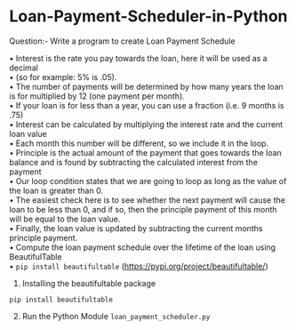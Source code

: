 # Loan-Payment-Scheduler-in-Python
  
Question:- Write a program to create Loan Payment Schedule  
  
•	Interest is the rate you pay towards the loan, here it will be used as a decimal  
•	(so for example: 5% is .05).  
•	The number of payments will be determined by how many years the loan is for multiplied by 12 (one payment per month).  
•	If your loan is for less than a year, you can use a fraction (i.e. 9 months is .75)  
•	Interest can be calculated by multiplying the interest rate and the current loan value  
•	Each month this number will be different, so we include it in the loop.  
•	Principle is the actual amount of the payment that goes towards the loan balance and is found by subtracting the calculated interest from the payment  
•	Our loop condition states that we are going to loop as long as the value of the loan is greater than 0.  
•	The easiest check here is to see whether the next payment will cause the loan to be less than 0, and if so, then the principle payment of this month will be equal to the loan value.  
•	Finally, the loan value is updated by subtracting the current months principle payment.  
•	Compute the loan payment schedule over the lifetime of the loan using BeautifulTable  
•	`pip install beautifultable` (https://pypi.org/project/beautifultable/)  
  
1. Installing the beautifultable package  
  
`pip install beautifultable`  
  
2. Run the Python Module `loan_payment_scheduler.py`  
  

  
